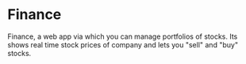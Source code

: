 # Finance

Finance, a web app via which you can manage portfolios of stocks. Its shows real time stock prices of company and lets you "sell" and "buy" stocks.